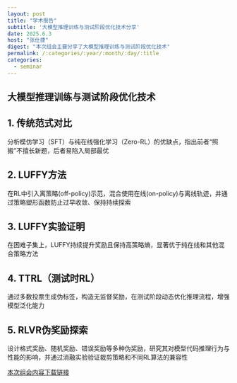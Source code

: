 ```yaml
---
layout: post
title: "学术报告"
subtitle: '大模型推理训练与测试阶段优化技术分享'
date: 2025.6.3
host: "张仕捷"
digest: "本次组会主要分享了大模型推理训练与测试阶段优化技术"
permalink: /:categories/:year/:month/:day/:title
categories:
  - seminar
---
```

## 大模型推理训练与测试阶段优化技术

## 1. 传统范式对比
分析模仿学习（SFT）与纯在线强化学习（Zero-RL）的优缺点，指出前者“照搬”不擅长新题，后者易陷入局部最优

## 2. LUFFY方法
在RL中引入离策略(off-policy)示范，混合使用在线(on-policy)与离线轨迹，并通过策略塑形函数防止过早收敛、保持持续探索

## 3. LUFFY实验证明
在困难子集上，LUFFY持续提升奖励且保持高策略熵，显著优于纯在线和其他混合策略方法

## 4. TTRL（测试时RL）
通过多数投票生成伪标签，构造无监督奖励，在测试阶段动态优化推理流程，增强模型泛化能力

## 5. RLVR伪奖励探索
设计格式奖励、随机奖励、错误奖励等多种伪奖励，研究其对模型代码推理行为与性能的影响，并通过消融实验验证裁剪策略和不同RL算法的兼容性


[本次组会内容下载链接](https://github.com/Lizhizhiyi/PPT/blob/main/files/20250603.pdf)
